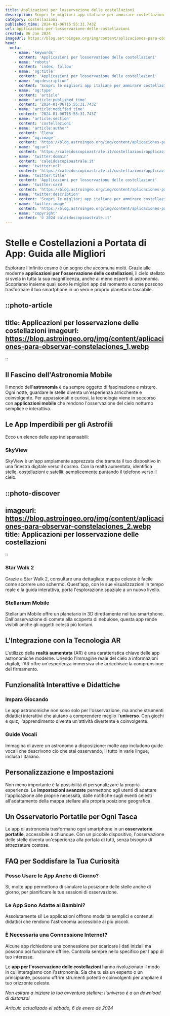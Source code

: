```yaml
---
title: Applicazioni per losservazione delle costellazioni
description: Scopri le migliori app italiane per ammirare costellazioni. Guida semplice, interattiva per astrofili e curiosi del cielo notturno.
category: costellazioni
published_time: 2024-01-06T15:55:31.743Z
url: applicazioni-per-losservazione-delle-costellazioni
created: 06 Jan 2024
imageUrl: https://blog.astroingeo.org/img/content/aplicaciones-para-observar-constelaciones_1.webp
head:
  meta:
    - name: 'keywords'
      content: 'Applicazioni per losservazione delle costellazioni'
    - name: 'robots'
      content: 'index, follow'
    - name: 'og:title'
      content: 'Applicazioni per losservazione delle costellazioni'
    - name: 'og:description'
      content: 'Scopri le migliori app italiane per ammirare costellazioni. Guida semplice, interattiva per astrofili e curiosi del cielo notturno.'
    - name: 'og:type'
      content: 'article'
    - name: 'article:published_time'
      content: '2024-01-06T15:55:31.743Z'
    - name: 'article:modified_time'
      content: '2024-01-06T15:55:31.743Z'
    - name: 'article:section'
      content: 'costellazioni'
    - name: 'article:author'
      content: 'Elena'
    - name: 'og:image'
      content: 'https://blog.astroingeo.org/img/content/aplicaciones-para-observar-constelaciones_1.webp'
    - name: 'og:url'
      content: 'https://caleidoscopioastrale.it/costellazioni/applicazioni-per-losservazione-delle-costellazioni'
    - name: 'twitter:domain'
      content: 'caleidoscopioastrale.it'
    - name: 'twitter:url'
      content: 'https://caleidoscopioastrale.it/costellazioni/applicazioni-per-losservazione-delle-costellazioni'
    - name: 'twitter:title'
      content: 'Applicazioni per losservazione delle costellazioni'
    - name: 'twitter:card'
      content: 'https://blog.astroingeo.org/img/content/aplicaciones-para-observar-constelaciones_1.webp'
    - name: 'twitter:description'
      content: 'Scopri le migliori app italiane per ammirare costellazioni. Guida semplice, interattiva per astrofili e curiosi del cielo notturno.'
    - name: 'twitter:image'
      content: 'https://blog.astroingeo.org/img/content/aplicaciones-para-observar-constelaciones_1.webp'
    - name: 'copyright'
      content: '© 2024 caleidoscopioastrale.it'
---
```

# Stelle e Costellazioni a Portata di App: Guida alle Migliori

Esplorare l'infinito cosmo è un sogno che accomuna molti. Grazie alle moderne **applicazioni per l'osservazione delle costellazioni**, il cielo stellato si svela in tutta la sua magnificenza, anche ai meno esperti di astronomia. Scopriamo insieme quali sono le migliori app del momento e come possono trasformare il tuo smartphone in un vero e proprio planetario tascabile.

::photo-article
---
title: Applicazioni per losservazione delle costellazioni
imageurl: https://blog.astroingeo.org/img/content/aplicaciones-para-observar-constelaciones_1.webp
---
::

## Il Fascino dell'Astronomia Mobile

Il mondo dell'**astronomia** è da sempre oggetto di fascinazione e mistero. Ogni notte, guardare le stelle diventa un'esperienza arricchente e coinvolgente. Per appassionati e curiosi, la tecnologia viene in soccorso con **applicazioni mobile** che rendono l'osservazione del cielo notturno semplice e interattiva.

## Le App Imperdibili per gli Astrofili

Ecco un elenco delle app indispensabili:

### **SkyView**
SkyView è un'app ampiamente apprezzata che tramuta il tuo dispositivo in una finestra digitale verso il cosmo. Con la realtà aumentata, identifica stelle, costellazioni e satelliti semplicemente puntando il telefono verso il cielo.

::photo-discover
---
imageurl: https://blog.astroingeo.org/img/content/aplicaciones-para-observar-constelaciones_2.webp
title: Applicazioni per losservazione delle costellazioni
---
::

### **Star Walk 2**
Grazie a Star Walk 2, consultare una dettagliata mappa celeste è facile come scorrere uno schermo. Quest'app, con le sue visualizzazioni in tempo reale e la guida interattiva, porta l'esplorazione spaziale a un nuovo livello.

### **Stellarium Mobile**
Stellarium Mobile offre un planetario in 3D direttamente nel tuo smartphone. Dall'osservazione di comete alla scoperta di nebulose, questa app rende visibili anche gli oggetti celesti più lontani.

## L'Integrazione con la Tecnologia AR

L'utilizzo della **realtà aumentata** (AR) è una caratteristica chiave delle app astronomiche moderne. Unendo l'immagine reale del cielo a informazioni digitali, l'AR offre un'esperienza immersiva che arricchisce la comprensione del firmamento.

## Funzionalità Interattive e Didattiche

### **Impara Giocando**
Le app astronomiche non sono solo per l'osservazione, ma anche strumenti didattici interattivi che aiutano a comprendere meglio l'**universo**. Con giochi e quiz, l'apprendimento diventa un'attività divertente e coinvolgente.

### **Guide Vocali**
Immagina di avere un astronomo a disposizione: molte app includono guide vocali che descrivono ciò che stai osservando, il tutto in varie lingue, inclusa l'italiano.

## Personalizzazione e Impostazioni

Non meno importante è la possibilità di personalizzare la propria esperienza. Le **impostazioni avanzate** permettono agli utenti di adattare l'applicazione alle proprie necessità, dalle notifiche sugli eventi celesti all'adattamento della mappa stellare alla propria posizione geografica.

## Un Osservatorio Portatile per Ogni Tasca

Le app di astronomia trasformano ogni smartphone in un **osservatorio portatile**, accessibile a chiunque. Con un piccolo dispositivo, l'osservazione delle stelle diventa un'esperienza alla portata di tutti, senza bisogno di attrezzature costose.

## FAQ per Soddisfare la Tua Curiosità

### **Posso Usare le App Anche di Giorno?**
Sì, molte app permettono di simulare la posizione delle stelle anche di giorno, per pianificare le tue sessioni di osservazione.

### **Le App Sono Adatte ai Bambini?**
Assolutamente sì! Le applicazioni offrono modalità semplici e contenuti didattici che rendono l'astronomia accessibile ai più piccoli.

### **È Necessaria una Connessione Internet?**
Alcune app richiedono una connessione per scaricare i dati iniziali ma possono poi funzionare offline. Controlla sempre nello specifico per l'app di tuo interesse.

Le **app per l'osservazione delle costellazioni** hanno rivoluzionato il modo in cui interagiamo con l'astronomia. Sia che tu sia un esperto o un principiante, possono offrire strumenti potenti e coinvolgenti per ampliare il tuo orizzonte celeste.

_Non esitare a iniziare la tua avventura stellare: l'universo è a un download di distanza!_

_Artículo actualizado el sábado, 6 de enero de 2024_